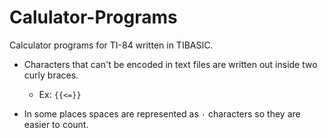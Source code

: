 # Calulator-Programs
Calculator programs for TI-84 written in TIBASIC.

* Characters that can't be encoded in text files are written out inside two curly braces.
  * Ex: `{{<=}}`

* In some places spaces are represented as `·` characters so they are easier to count.
